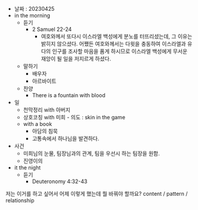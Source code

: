 - 날짜 : 20230425
- in the morning
	- 듣기
		- 2 Samuel 22-24
			- 여호와께서 또다시 이스라엘 백성에게 분노를 터뜨리셨는데, 그 이유는 밝히지 않으셨다. 어쨌든 여호와께서는 다윗을 충동하여 이스라엘과 유다의 인구를 조사할 마음을 품게 하시므로 이스라엘 백성에게 무서운 재앙이 될 일을 저지르게 하셨다.
	- 말하기
		- 배우자
		- 아르바이트 
	- 찬양
		- There is a fountain with blood
- 일
	- 천막정리 with 아버지
	- 상호코칭 with 미희
			- 의도 : skin in the game
	- with a book
		- 아담의 침묵
		- 고통속에서 하나님을 발견하다.
- 사건
	- 미희님의 눈물, 팀장님과의 관계, 팀을 우선시 하는 팀장을 원함.
	- 진영이의 
- it the night
	- 듣기
		- Deuteronomy 4:32-43






저는 이거를 하고 싶어서 어제 이렇게 했는데 뭘 바꿔야 할까요?
content / pattern / relationship